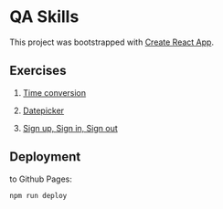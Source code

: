 # QA Skills

This project was bootstrapped with [Create React App](https://github.com/facebook/create-react-app).

## Exercises

1. [Time conversion](https://claudia-serra.github.io/qa-skills/#/exercise1)

2. [Datepicker](https://claudia-serra.github.io/qa-skills/#/exercise2)

3. [Sign up, Sign in, Sign out](https://claudia-serra.github.io/qa-skills/#/exercise3)

## Deployment

to Github Pages:

```bash
npm run deploy
```
